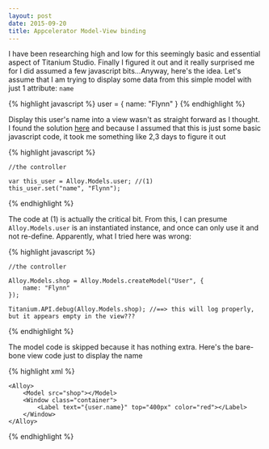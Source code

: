 ```yaml
---
layout: post
date: 2015-09-20
title: Appcelerator Model-View binding
---
```


I have been researching high and low for this seemingly basic and essential aspect of Titanium Studio. Finally I figured it out and it really surprised me for I did assumed a few javascript bits...Anyway, here's the idea. Let's assume that I am trying to display some data from this simple model with just 1 attribute: `name`

{% highlight javascript %}
user = {
    name: "Flynn"
}
{% endhighlight %}

Display this user's name into a view wasn't as straight forward as I thought. I found the solution [here](http://fokkezb.nl/2013/05/27/bind-existing-model/) and because I assumed that this is just some basic javascript code, it took me something like 2,3 days to figure it out

{% highlight javascript %}

    //the controller

    var this_user = Alloy.Models.user; //(1)
    this_user.set("name", "Flynn");

{% endhighlight %}

The code at (1) is actually the critical bit. From this, I can presume `Alloy.Models.user` is an instantiated instance, and once can only use it and not re-define. Apparently, what I tried here was wrong:

{% highlight javascript %}

    //the controller

    Alloy.Models.shop = Alloy.Models.createModel("User", {
        name: "Flynn"
    });

    Titanium.API.debug(Alloy.Models.shop); //==> this will log properly, but it appears empty in the view???


{% endhighlight %}

The model code is skipped because it has nothing extra. Here's the bare-bone view code just to display the name

{% highlight xml %}

    <Alloy>
        <Model src="shop"></Model>
        <Window class="container">
            <Label text="{user.name}" top="400px" color="red"></Label>
        </Window>
    </Alloy>

{% endhighlight %}
